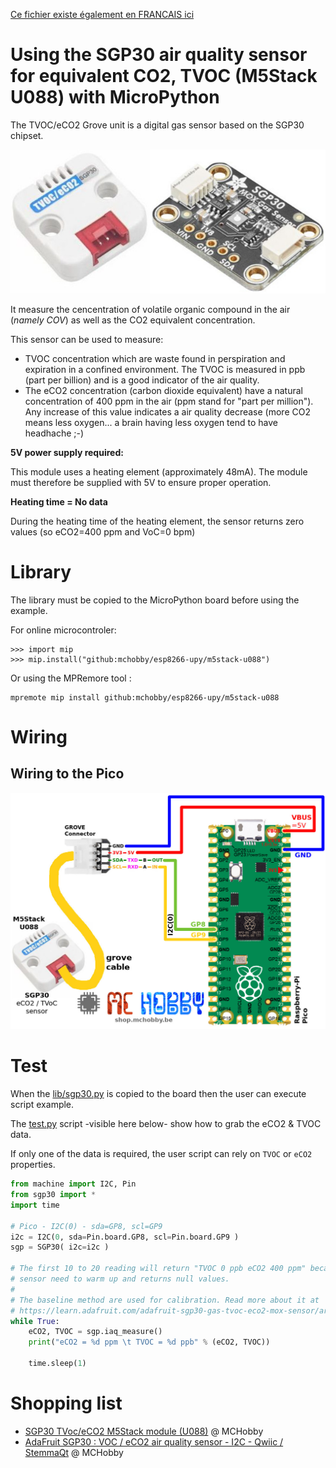[Ce fichier existe également en FRANCAIS ici](readme.md)

# Using the SGP30 air quality sensor for equivalent CO2, TVOC (M5Stack U088) with MicroPython

The TVOC/eCO2 Grove unit is a digital gas sensor based on the SGP30 chipset.

![SGP30 breakout and SGP30 module](docs/_static/sgp30-board.jpg)

It measure the cencentration of volatile organic compound in the air (_namely COV_) as well as the CO2 equivalent concentration.

This sensor can be used to measure:
* TVOC concentration which are  waste found in perspiration and expiration in a confined environment. The TVOC is measured in ppb (part per billion) and is a good indicator of the air quality.
* The eCO2 concentration (carbon dioxide equivalent) have a natural concentration of 400 ppm in the air (ppm stand for "part per million"). Any increase of this value indicates a air quality decrease (more CO2 means less oxygen... a brain having less oxygen tend to have headhache ;-)

__5V power supply required:__

This module uses a heating element (approximately 48mA). The module must therefore be supplied with 5V to ensure proper operation.

__Heating time = No data__

During the heating time of the heating element, the sensor returns zero values (so eCO2=400 ppm and VoC=0 bpm)

# Library

The library must be copied to the MicroPython board before using the example.

For online microcontroler:

```
>>> import mip
>>> mip.install("github:mchobby/esp8266-upy/m5stack-u088")
```

Or using the MPRemore tool :

```
mpremote mip install github:mchobby/esp8266-upy/m5stack-u088
```

# Wiring

## Wiring to the Pico

![U088 to pico](docs/_static/u088-to-pico.jpg)

# Test

When the [lib/sgp30.py](lib/sgp30.py) is copied to the board then the user can execute script example.

The [test.py](examples/test.py) script -visible here below- show how to grab the eCO2 & TVOC data.

If only one of the data is required, the user script can rely on `TVOC` or `eCO2` properties.

``` python
from machine import I2C, Pin
from sgp30 import *
import time

# Pico - I2C(0) - sda=GP8, scl=GP9
i2c = I2C(0, sda=Pin.board.GP8, scl=Pin.board.GP9 )
sgp = SGP30( i2c=i2c )

# The first 10 to 20 reading will return "TVOC 0 ppb eCO2 400 ppm" because the
# sensor need to warm up and returns null values.
#
# The baseline method are used for calibration. Read more about it at
# https://learn.adafruit.com/adafruit-sgp30-gas-tvoc-eco2-mox-sensor/arduino-code#baseline-set-and-get-2980166
while True:
	eCO2, TVOC = sgp.iaq_measure()
	print("eCO2 = %d ppm \t TVOC = %d ppb" % (eCO2, TVOC))

	time.sleep(1)
```

# Shopping list
* [SGP30 TVoc/eCO2 M5Stack module (U088)](https://shop.mchobby.be/fr/grove/2322-m5stack-tvoceco2-gas-sensor-unit-sgp30-gro-3232100023222-m5stack.html) @ MCHobby
* [AdaFruit SGP30 : VOC / eCO2 air quality sensor - I2C - Qwiic / StemmaQt](https://shop.mchobby.be/fr/environnemental-press-temp-hrel-gaz/2546-sgp30-capteur-qualite-d-air-voc-eco2-qwiic-stemmaqt-3232100025462-adafruit.html) @ MCHobby
